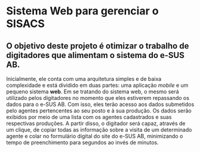 # Sistema Web para gerenciar o SISACS

## O objetivo deste projeto é otimizar o trabalho de digitadores que alimentam o sistema do e-SUS AB.

Inicialmente, ele conta com uma arquitetura simples e de baixa complexidade e está dividido em  duas partes: uma aplicação *mobile* e um pequeno sistema **web**. Em se tratando do sistema web, o mesmo será utilizado pelos digitadores no momento que eles estiverem repassando os dados para o e-SUS AB. Com isso, eles terão acesso aos dados submetidos pelo agentes pertencentes ao seu posto e à sua produção. Os dados serão exibidos por meio de uma lista com os agentes cadastrados e suas respectivas produções. A partir disso, o digitador será capaz, através de um clique, de copiar todas as informação sobre a visita de um determinado agente e colar no formulário digital do site do e-SUS AB, minimizando o tempo de preenchimento para segundos ao invés de minutos.
